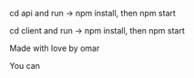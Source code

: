 cd api and run -> npm install, then npm start


cd client and run -> npm install, then npm start

Made with love by omar


You can 